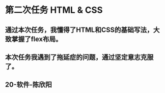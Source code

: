 # 第二次任务 HTML & CSS

## 通过本次任务，我懂得了HTML和CSS的基础写法，大致掌握了flex布局。

## 本次任务我遇到了拖延症的问题，通过坚定意志克服了。

## 20-软件-陈欣阳